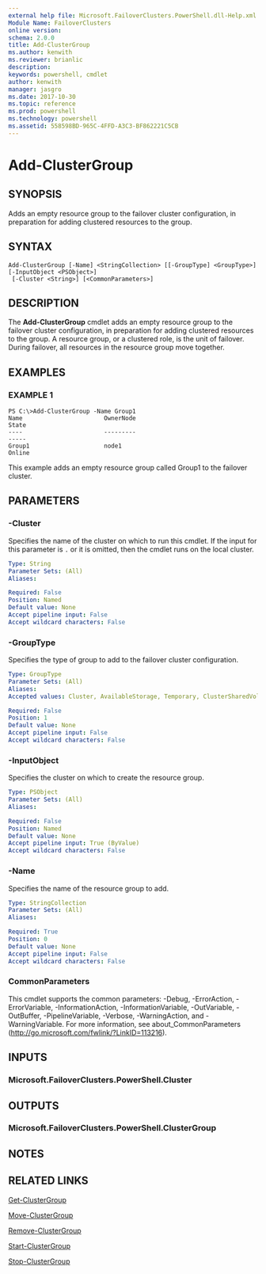 ```yaml
---
external help file: Microsoft.FailoverClusters.PowerShell.dll-Help.xml
Module Name: FailoverClusters
online version: 
schema: 2.0.0
title: Add-ClusterGroup
ms.author: kenwith
ms.reviewer: brianlic
description: 
keywords: powershell, cmdlet
author: kenwith
manager: jasgro
ms.date: 2017-10-30
ms.topic: reference
ms.prod: powershell
ms.technology: powershell
ms.assetid: 558598BD-965C-4FFD-A3C3-BF862221C5CB
---
```


# Add-ClusterGroup

## SYNOPSIS
Adds an empty resource group to the failover cluster configuration, in preparation for adding clustered resources to the group.

## SYNTAX

```
Add-ClusterGroup [-Name] <StringCollection> [[-GroupType] <GroupType>] [-InputObject <PSObject>]
 [-Cluster <String>] [<CommonParameters>]
```

## DESCRIPTION
The **Add-ClusterGroup** cmdlet adds an empty resource group to the failover cluster configuration, in preparation for adding clustered resources to the group.
A resource group, or a clustered role, is the unit of failover.
During failover, all resources in the resource group move together.

## EXAMPLES

### EXAMPLE 1
```
PS C:\>Add-ClusterGroup -Name Group1
Name                       OwnerNode                                      State 
----                       ---------                                      ----- 
Group1                     node1                                         Online
```

This example adds an empty resource group called Group1 to the failover cluster.

## PARAMETERS

### -Cluster
Specifies the name of the cluster on which to run this cmdlet.
If the input for this parameter is `.` or it is omitted, then the cmdlet runs on the local cluster.

```yaml
Type: String
Parameter Sets: (All)
Aliases: 

Required: False
Position: Named
Default value: None
Accept pipeline input: False
Accept wildcard characters: False
```

### -GroupType
Specifies the type of group to add to the failover cluster configuration.

```yaml
Type: GroupType
Parameter Sets: (All)
Aliases: 
Accepted values: Cluster, AvailableStorage, Temporary, ClusterSharedVolume, ClusterStoragePool, FileServer, DhcpServer, Dtc, Msmq, Wins, StandAloneDfs, GenericApplication, GenericService, GenericScript, IScsiNameService, VirtualMachine, TsSessionBroker, IScsiTarget, ScaleoutFileServer, VMReplicaBroker, TaskScheduler, Unknown

Required: False
Position: 1
Default value: None
Accept pipeline input: False
Accept wildcard characters: False
```

### -InputObject
Specifies the cluster on which to create the resource group.

```yaml
Type: PSObject
Parameter Sets: (All)
Aliases: 

Required: False
Position: Named
Default value: None
Accept pipeline input: True (ByValue)
Accept wildcard characters: False
```

### -Name
Specifies the name of the resource group to add.

```yaml
Type: StringCollection
Parameter Sets: (All)
Aliases: 

Required: True
Position: 0
Default value: None
Accept pipeline input: False
Accept wildcard characters: False
```

### CommonParameters
This cmdlet supports the common parameters: -Debug, -ErrorAction, -ErrorVariable, -InformationAction, -InformationVariable, -OutVariable, -OutBuffer, -PipelineVariable, -Verbose, -WarningAction, and -WarningVariable. For more information, see about_CommonParameters (http://go.microsoft.com/fwlink/?LinkID=113216).

## INPUTS

### Microsoft.FailoverClusters.PowerShell.Cluster

## OUTPUTS

### Microsoft.FailoverClusters.PowerShell.ClusterGroup

## NOTES

## RELATED LINKS

[Get-ClusterGroup](./Get-ClusterGroup.md)

[Move-ClusterGroup](./Move-ClusterGroup.md)

[Remove-ClusterGroup](./Remove-ClusterGroup.md)

[Start-ClusterGroup](./Start-ClusterGroup.md)

[Stop-ClusterGroup](./Stop-ClusterGroup.md)

